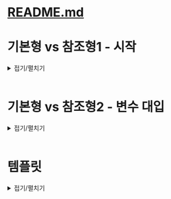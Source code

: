 # [README.md](README.md)

# 기본형 vs 참조형1 - 시작 
<details>
<summary>접기/펼치기</summary>
<br>

**자바에서 참조형을 제대로 이해하는 것은 중요하다.**  
변수의 데이터 타입을 가장 크게 보면 기본형과 참조형으로 분류할 수 있다.  
사용하는 값을 변수에 직접 넣을 수 있는 **기본형**, 그리고 이전 섹션에서 본 `Student student1`과 같이  
객체가 저장된 메모리 위치를 가리키는 참조값을 넣을 수 있는 **참조형**으로 분류할 수 있다.  

- **기본형(Primitive Type):** `int`, `long`, `double`, `boolean` 처럼 변수에 사용할 값을 직접 넣을 수 있는 데이터 타입을 기본형이라 한다.  
- **참조형(Reference Type):** Student student1, int[] students와 같이 데이터에 접근하기 위한 참조(주소)를 저장하는 데이터 타입을 참조형이라 한다.  
  참조형은 객체 또는 배열에 사용된다.

쉽게 이야기해서 기본형 변수에는 직접 사용할 수 있는 값이 들어있지만 참조형 변수에는 위치(참조값)가 들어가 있다.  
참조형 변수를 통해서 뭔가 하려면 결국 참조값을 통해 해당 위치로 이동해야 한다.  

## 기본형 vs 참조형 - 기본
- 기본형은 숫자 `10`, `20`과 같이 실제 사용하는 값을 변수에 담을 수 있다.  
  그래서 해당 값을 바로 사용할 수 있다.  
- 참조형은 실제 사용하는 값을 변수에 담는 것이 아니다.  
  이름 그대로 실제 객체의 위치(참조, 주소)를 저장한다.    
  참조형에는 객체와 배열이 있다.  
  - 객체는 `.`(dot)를 통해서 메모리 상에 생성된 객체를 찾아가야 사용할 수 있다.  
  - 배열은 `[]`를 통해서 메모리 상에 생성된 배열을 찾아가야 사용할 수 있다.

## 기본형 vs 참조형 - 계산
- 기본형은 들어있는 값을 그대로 계산에 사용할 수 있다.  
  - 예) 더하기 빼기 등 (숫자 같은 것들은 바로 계산할 수 있음)
- 참조형은 들어있는 참조값을 그대로 사용할 수 없다.  
  주소만 가지고는 할 수 있는게 없다.  
  주소지에 가야 실체가 있다.
  - 예) 더하기 빼기등 사용불가.( 참조값만 가지고는 계산할 수 있는 것이 없음)

기본형은 연산이 가능하지만 참조형은 연산이 불가능하다.
```java
int a = 10, b = 20;
int sum = a + b;
```
기본형은변수에 실제 사용하는 값이 담겨있다. 따라서 `+`, `-`와 같은 연산이 가능하다.

```java
Student s1 = new Student();
Student s2 = new Student();
```
참조형은 변수에 객체의 위치인 참조값이 들어있다.  
참조값은 계산에 사용할 수 없다.  
따라서 오류가 발생한다.  

물론 아래와 같이 `.`을 통해 객체의 기본형 멤버 변수에 접근한 경우에는 연산을 할 수 있다.  
```java
Student s1 = new Student();
s1.grade = 100;
Student s2 = new Student();
s2.grade = 90;
int sum = s1.grade + s2.grade; // 연산 가능
```

### 쉽게 이해하는 팁
기본형을 제외한 나머지는 모두 모두 참조형이다.
- 기본형은 소문자로 시작한다. (`int`, `long`, `double`, `boolean` 모두 소문자)
  - 기본형은 자바가 기본적으로 제공하는 데이터 타입이다.  
    이러한 기본형은 개발자가 새로 정의할 수 없다.  
    개발자는 참조형인 클래스만 직접 정의할 수 있다.
- 클래스는 대문자로 시작한다. (`Student`)
  - 클래스는 모두 참조형이다.

### 참고 - String
자바에서 String은 특별하다.  
String은 사실은 클래스다.  
따라서 참조형이다.  
그런데 기본형처럼 문자 값을 바로 대입할 수 있다.  
문자는 매우 자주 다루기 때문에 자바에서특별하게 편의 기능을 제공한다.  
`String`에 대한 자세한 내용은 [김영한의 실전 자바 - 중급 1편](https://www.inflearn.com/course/%EA%B9%80%EC%98%81%ED%95%9C%EC%9D%98-%EC%8B%A4%EC%A0%84-%EC%9E%90%EB%B0%94-%EC%A4%91%EA%B8%89-1) 에서 다룬다.

</details>
<br>

# 기본형 vs 참조형2 - 변수 대입
<details>
<summary>접기/펼치기</summary>
<br>

**대원칙: 자바는 항상 변수의 값을 복사해서 대입한다.**
자바에서 변수에 값을 대입하는 것은 변수에 들어 있는 값을 복사해서 대입하는 것이다.  
기본형, 참조형 모두 항상 변수에 있는 값을 복사해서 대입한다.  
기본형이면 변수에 들어 있는 실제 사용하는 값을 복사해서 대입하고, 참조형이면 변수에 들어 있는 참조값을 복사해서 대입한다.

이 대원칙을 이해하면 복잡한 상황에도 코드를 단순하게 이해할 수 있다.

## 기본형 대입
```java
int a = 10;
int b = a;
``` 
변수 a에 있는 값 10을 복사해서 b에 대입한다.
a를 b에 대입하는것이 아닌 a의 값인 10을 b에 대입하는 것이다.

## 참조형 대입
```java
Student s1 = new Student(); // x001
Student s2 = s1;
```
s1에 있는 참조(주소)값 x001을 복사하여 s2에 대입한다.
기본형 대입과 마찬가지로 s2를 s1에 대입하는것이 아닌 s2의 주소값인 x001 을 s2에 대입하는 것이다.

기본형은 변수에 값을 대입하더라도 실제 사용하는 값이 변수에 바로 들어있기 때문에 해당 값만 복사해서 대입한다고 생각하면 쉽게 이해할 수 있다.  
반면 참조형의 경우 실제 사용하는 객체가 아니라 객체의 위치를 가리키는 참조값만 복사된다.  
쉽게 이야기해서 실제 건물이 복사가 되는 것이 아니라 건물의 위치인 주소만 복사되는 것이다.  
따라서 같은 건물을 찾아갈 수 있는 방법이 하나 늘어날 뿐이다.

## 기본형과 변수 대입
- [VarChange1.java](src%2Fref%2FVarChange1.java)
  ```java
  package ref;
  
  public class VarChange1 {
      public static void main(String[] args) {
          int a = 10;
          int b = a;
          System.out.println("a = " + a);
          System.out.println("b = " + b);
  
          // a 변경
          a = 20;
          System.out.println("변경 a = 20");
          System.out.println("a = " + a);
          System.out.println("b = " + b);
  
          // b 변경
          b = 30;
          System.out.println("변경 b = 30");
          System.out.println("a = " + a);
          System.out.println("b = " + b);
      }
  }
  ```

- 실행 결과
  ```
  a = 10
  b = 10
  변경 a = 20
  a = 20
  b = 10
  변경 b = 30
  a = 20
  b = 30
  ```
<br>

### 그림을 통한 이해

![img_16.png](img_16.png)  
**실행 결과**
```java
a = 10
b = 10
```
변수의 대입은 변수에 들어있는 값을 복사해서 대입한다.  
여기서는 변수 `a`에 들어있는 값 `10`을 복사해서 변수 `b`에 대입한다.  
변수 `a`자체를 `b`에 대입하는 것이 아니다.

<br>

![img_17.png](img_17.png)
**실행 결과**
```java
a = 20
b = 10
```
변수 a에 값 20을 대입했다.  
따라서 변수 a의 값이 10에서 20으로 변경되었다.  
변수 b에는 아무런 영향을 주지 않는다.

<br>

![img_18.png](img_18.png)  
**실행 결과**
```java
a = 20
b = 30
```
변수 `b`에 값 30을 대입했다.  
변수 `b`의 값이 `10`에서 `30`으로 변경되었다.  
변수 a에는 아무런 영향을 주지 않는다.

<br>

**최종 결과**  
![img_19.png](img_19.png)  
핵심은 `int b = a` 라고 했을 때 변수에 들어있는 값을 복사해서 전달한다는 점이다.  
`a = 20`, `b = 30`이라고 했을 때 각각 본인의 값만 변경되는 것을 확인할 수 있다.

## 참조형과 변수 대입

- [Data.java](src%2Fref%2FData.java)
```java
  package ref;
  
  public class Data {
      int value;
  }
  ```
- [VarChange2.java](src%2Fref%2FVarChange2.java)
  ```java
  package ref;
  
  public class VarChange2 {
      public static void main(String[] args) {
          Data dataA = new Data();
          dataA.value = 10;
          Data dataB = dataA;
          System.out.println("dataA 참조값=" + dataA);
          System.out.println("dataB 참조값=" + dataB);
          System.out.println("dataA.value = " + dataA.value);
          System.out.println("dataB.value = " + dataB.value);
  
          // dataA 변경
          dataA.value = 20;
          System.out.println("변경 dataA.value = 20");
          System.out.println("dataA.value = " + dataA.value);
          System.out.println("dataB.value = " + dataB.value);
  
          // dataB 변경
          dataB.value = 30;
          System.out.println("변경 dataB.value = 30");
          System.out.println("dataA.value = " + dataA.value);
          System.out.println("dataB.value = " + dataB.value);
      }
  }
  ```
- **실행 결과**
  ```
  dataA 참조값=ref.Data@3419866c
  dataB 참조값=ref.Data@3419866c
  dataA.value = 10
  dataB.value = 10
  변경 dataA.value = 20
  dataA.value = 20
  dataB.value = 20
  변경 dataB.value = 30
  dataA.value = 30
  dataB.value = 30
  ```
<br>

### 그림을 통한 이해
![img_25.png](img_25.png)
dataA 변수는 Data 클래스를 통해 만들었기 때문에 참조형으로 Data형 객체의 참조값을 저장한다.  
Data객체를 생성하고, 참조값을 dataA에 저장한 후 객체의 value 변수에 값 10을 저장했다.

<br>

![img_24.png](img_24.png)
- **실행 코드**
  ```java
  Data dataB = dataA;
  System.out.println("dataA 참조값=" + dataA);
  System.out.println("dataB 참조값=" + dataB);
  System.out.println("dataA.value = " + dataA.value);
  System.out.println("dataB.value = " + dataB.value);
  ```

- **실행 결과**
  ```
  dataA 참조값=ref.Data@x001
  dataB 참조값=ref.Data@x001
  dataA.value = 10
  dataB.value = 10
  ```
  변수의 대입은 변수에 들어있는 값을 복사해서 대입하기 때문에 변수 dataA에는 참조값 x001이 들어있고, 해당 값을 복사하여 변수 dataB에 대입한다.  
  변수 dataA가 가르키는 인스턴스를 복사하는 것이 아닌 변수에 들어있는 참조값만 복사해서 전달한다.  
  dataA와 dataB에 들어있는 참조값은 같으며, 둘 다 같은 x001 Data 인스턴스를 가리킨다.

<br>

![img_26.png](img_26.png)
- **실행 코드**
  ```java
  dataA.value = 20;
  System.out.println("dataA.value = " + dataA.value);
  System.out.println("dataB.value = " + dataB.value);
  ```

- **실행 결과**
  ```
  dataA.value = 20
  dataB.value = 20
  ```
  `dataA.value = 20` 코드 실행시 dataA가 가리키는 x001 인스턴스의 value 값을 10에서 20으로 변경한다.  
  dataA와 dataB는 같은 x001 인스턴스를 참조하기 때문에 dataA.value와 dataB.value는 동일한 값인 20을 출력한다.

<br>

![img_27.png](img_27.png)
- **실행 코드**
  ```java
  dataA.value = 30;
  System.out.println("dataA.value = " + dataA.value);
  System.out.println("dataB.value = " + dataB.value);
  ```
- **실행 결과**
  ```
  a = 30
  b = 30
  ```
  dataB.value = 30 코드 실행시 dataB가 가리키는 x001 인스턴스의 value값을 20에서 30으로 변경한다.  
  dataA와 dataB는 같은 x001 인스턴스를 참조하기 때문에 dataA.value와 dataB.value는 동일한 값인 30을 출력한다.

  두가지 핵심 포인트는 `Data dataB = dataA`라고 했을 때 변수에 들어있는 값을 `복사`해서 사용한다는 점이며, 해당 값은 `참조값` 이라는 점이다.  
  dataA와 dataB는 같은 참조값을 가지게 되고, 두 변수는 같은 인스턴스 객체를 참조하게 된다.

</details>
<br>

# 템플릿
<details>
<summary>접기/펼치기</summary>
<br>


##
<details>
<summary>접기/펼치기</summary>
<br>


</details>
<br>

</details>
<br>